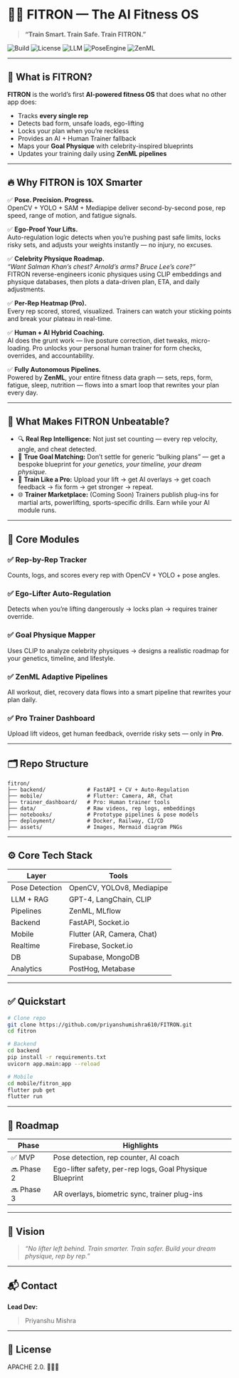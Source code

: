 # 🏋️‍♂️ FITRON — The AI Fitness OS

> **“Train Smart. Train Safe. Train FITRON.”**

![Build](https://img.shields.io/badge/build-passing-brightgreen)
![License](https://img.shields.io/badge/license-MIT-blue)
![LLM](https://img.shields.io/badge/LLM-GPT%204%20%7C%20LangChain-yellow)
![PoseEngine](https://img.shields.io/badge/Computer--Vision-OpenCV%20%7C%20YOLO-orange)
![ZenML](https://img.shields.io/badge/Pipelines-ZenML-green)

---

## 🚀 What is FITRON?

**FITRON** is the world’s first **AI-powered fitness OS** that does what no other app does:
- Tracks **every single rep**
- Detects bad form, unsafe loads, ego-lifting
- Locks your plan when you’re reckless
- Provides an AI + Human Trainer fallback
- Maps your **Goal Physique** with celebrity-inspired blueprints
- Updates your training daily using **ZenML pipelines**

---

## 🔥 Why FITRON is 10X Smarter

✅ **Pose. Precision. Progress.**  
OpenCV + YOLO + SAM + Mediapipe deliver second-by-second pose, rep speed, range of motion, and fatigue signals.

✅ **Ego-Proof Your Lifts.**  
Auto-regulation logic detects when you’re pushing past safe limits, locks risky sets, and adjusts your weights instantly — no injury, no excuses.

✅ **Celebrity Physique Roadmap.**  
*“Want Salman Khan’s chest? Arnold’s arms? Bruce Lee’s core?”*  
FITRON reverse-engineers iconic physiques using CLIP embeddings and physique databases, then plots a data-driven plan, ETA, and daily adjustments.

✅ **Per-Rep Heatmap (Pro).**  
Every rep scored, stored, visualized. Trainers can watch your sticking points and break your plateau in real-time.

✅ **Human + AI Hybrid Coaching.**  
AI does the grunt work — live posture correction, diet tweaks, micro-loading. Pro unlocks your personal human trainer for form checks, overrides, and accountability.

✅ **Fully Autonomous Pipelines.**  
Powered by **ZenML**, your entire fitness data graph — sets, reps, form, fatigue, sleep, nutrition — flows into a smart loop that rewrites your plan every day.

---

## 🧩 What Makes FITRON Unbeatable?

- 🔍 **Real Rep Intelligence:** Not just set counting — every rep velocity, angle, and cheat detected.
- 🧠 **True Goal Matching:** Don’t settle for generic “bulking plans” — get a bespoke blueprint for *your genetics, your timeline, your dream physique*.
- 🎥 **Train Like a Pro:** Upload your lift → get AI overlays → get coach feedback → fix form → get stronger → repeat.
- 🌐 **Trainer Marketplace:** (Coming Soon) Trainers publish plug-ins for martial arts, powerlifting, sports-specific drills. Earn while your AI module runs.

---

## 🧩 Core Modules

### ✅ Rep-by-Rep Tracker

Counts, logs, and scores every rep with OpenCV + YOLO + pose angles.

### ✅ Ego-Lifter Auto-Regulation

Detects when you’re lifting dangerously → locks plan → requires trainer override.

### ✅ Goal Physique Mapper

Uses CLIP to analyze celebrity physiques → designs a realistic roadmap for your genetics, timeline, and lifestyle.

### ✅ ZenML Adaptive Pipelines

All workout, diet, recovery data flows into a smart pipeline that rewrites your plan daily.

### ✅ Pro Trainer Dashboard

Upload lift videos, get human feedback, override risky sets — only in **Pro**.

---

## 🗂️ Repo Structure

```
fitron/
├── backend/             # FastAPI + CV + Auto-Regulation
├── mobile/              # Flutter: Camera, AR, Chat
├── trainer_dashboard/   # Pro: Human trainer tools
├── data/                # Raw videos, rep logs, embeddings
├── notebooks/           # Prototype pipelines & pose models
├── deployment/          # Docker, Railway, CI/CD
├── assets/              # Images, Mermaid diagram PNGs
```

---

## ⚙️ Core Tech Stack

| Layer          | Tools                      |
| -------------- | -------------------------- |
| Pose Detection | OpenCV, YOLOv8, Mediapipe  |
| LLM + RAG      | GPT-4, LangChain, CLIP     |
| Pipelines      | ZenML, MLflow              |
| Backend        | FastAPI, Socket.io         |
| Mobile         | Flutter (AR, Camera, Chat) |
| Realtime       | Firebase, Socket.io        |
| DB             | Supabase, MongoDB          |
| Analytics      | PostHog, Metabase          |

---

## ✅ Quickstart

```bash
# Clone repo
git clone https://github.com/priyanshumishra610/FITRON.git
cd fitron

# Backend
cd backend
pip install -r requirements.txt
uvicorn app.main:app --reload

# Mobile
cd mobile/fitron_app
flutter pub get
flutter run
```

---

## 🏁 Roadmap

| Phase      | Highlights                                               |
| ---------- | -------------------------------------------------------- |
| ✅ MVP      | Pose detection, rep counter, AI coach                    |
| 🔜 Phase 2 | Ego-lifter safety, per-rep logs, Goal Physique Blueprint |
| 🔜 Phase 3 | AR overlays, biometric sync, trainer plug-ins            |

---

## 👑 Vision

> *“No lifter left behind. Train smarter. Train safer. Build your dream physique, rep by rep.”*

---

## 📬 Contact

**Lead Dev:** 
> Priyanshu Mishra


---

## 📜 License

APACHE 2.0. 🏋️‍♂️🤖


